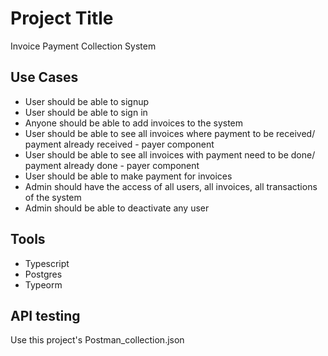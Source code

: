 # Project Title
Invoice Payment Collection System

## Use Cases 
- User should be able to signup
- User should be able to sign in
- Anyone should be able to add invoices to the system
- User should be able to see all invoices where payment to be received/ payment already received - payer component
- User should be able to see all invoices with payment need to be done/ payment already done - payer component
- User should be able to make payment for invoices
- Admin should have the access of all users, all invoices, all transactions of the system
- Admin should be able to deactivate any user

## Tools
- Typescript
- Postgres 
- Typeorm

## API testing 
Use this project's Postman_collection.json
